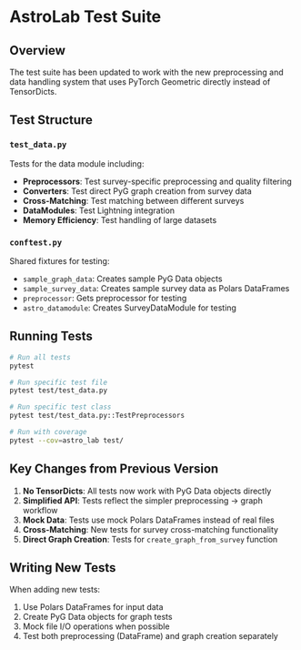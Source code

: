 # AstroLab Test Suite

## Overview

The test suite has been updated to work with the new preprocessing and data handling system that uses PyTorch Geometric directly instead of TensorDicts.

## Test Structure

### `test_data.py`
Tests for the data module including:
- **Preprocessors**: Test survey-specific preprocessing and quality filtering
- **Converters**: Test direct PyG graph creation from survey data
- **Cross-Matching**: Test matching between different surveys
- **DataModules**: Test Lightning integration
- **Memory Efficiency**: Test handling of large datasets

### `conftest.py`
Shared fixtures for testing:
- `sample_graph_data`: Creates sample PyG Data objects
- `sample_survey_data`: Creates sample survey data as Polars DataFrames
- `preprocessor`: Gets preprocessor for testing
- `astro_datamodule`: Creates SurveyDataModule for testing

## Running Tests

```bash
# Run all tests
pytest

# Run specific test file
pytest test/test_data.py

# Run specific test class
pytest test/test_data.py::TestPreprocessors

# Run with coverage
pytest --cov=astro_lab test/
```

## Key Changes from Previous Version

1. **No TensorDicts**: All tests now work with PyG Data objects directly
2. **Simplified API**: Tests reflect the simpler preprocessing → graph workflow
3. **Mock Data**: Tests use mock Polars DataFrames instead of real files
4. **Cross-Matching**: New tests for survey cross-matching functionality
5. **Direct Graph Creation**: Tests for `create_graph_from_survey` function

## Writing New Tests

When adding new tests:
1. Use Polars DataFrames for input data
2. Create PyG Data objects for graph tests
3. Mock file I/O operations when possible
4. Test both preprocessing (DataFrame) and graph creation separately 